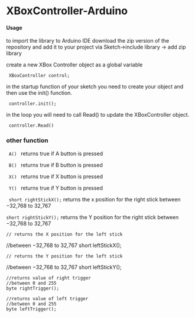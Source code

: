 # XBoxController-Arduino

<h4> Usage</h4> 
to import the library to Arduino IDE download the zip version of the repository and add it to your project via 
Sketch->include library -> add zip library  

 create a new XBox Controller object as a global variable

 
<code> XBoxController control; </code>



in the startup function of your sketch you need to create your object and then use the init() function. 



<code> controller.init(); </code>


in the loop you will need to call Read() to update the XBoxController object. 


<code> controller.Read()</code>

<h3> other function</h3>

<code> A() </code>
returns true if A button is pressed

<code> B() </code>
returns true if B button is pressed 

<code> X() </code>
returns true if X button is pressed 

<code> Y() </code>
returns true if Y button is pressed  


<code> short rightStickX();</code>
returns the x position for the right stick 
between −32,768 to 32,767  
  
  <code>short rightStickY();</code>
  returns the Y position for the right stick
  between −32,768 to 32,767
	
	
	// returns the X position for the left stick
  //between −32,768 to 32,767
	short leftStickX();
	
	// returns the Y position for the left stick
  //between −32,768 to 32,767
	short leftStickY();
	
	//returns value of right trigger 
	//between 0 and 255
	byte rightTrigger();
	
	//returns value of left trigger 
	//between 0 and 255 
	byte leftTrigger();
	
	
